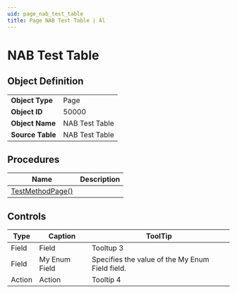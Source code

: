 ```yaml
---
uid: page_nab_test_table
title: Page NAB Test Table | Al
---
```

# NAB Test Table

## Object Definition

<table>
<tr><td><b>Object Type</b></td><td>Page</td></tr>
<tr><td><b>Object ID</b></td><td>50000</td></tr>
<tr><td><b>Object Name</b></td><td>NAB Test Table</td></tr>
<tr><td><b>Source Table</b></td><td>NAB Test Table</td></tr>
</table>

## Procedures

| Name | Description |
| ----- | ------ |
| [TestMethodPage()](test-method-page.md#test_method_page) |  |

## Controls

| Type | Caption | ToolTip |
| ---- | ------- | ----------- |
| Field | Field | Tooltup 3 |
| Field | My Enum Field | Specifies the value of the My Enum Field field. |
| Action | Action | Tooltip 4 |
